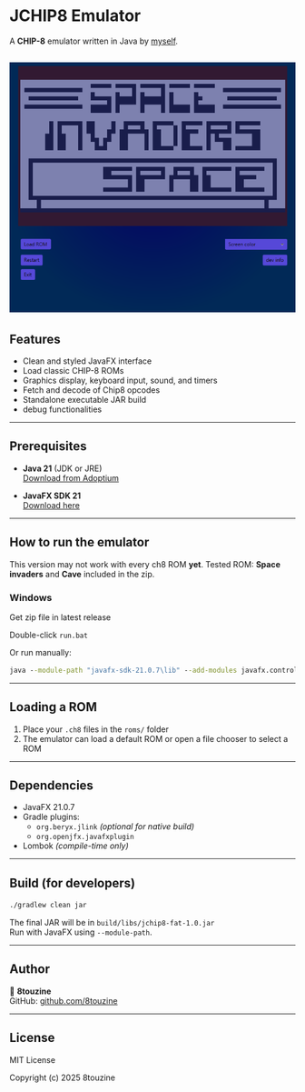 
# JCHIP8 Emulator

A **CHIP-8** emulator written in Java by [myself](https://github.com/8touzine).


![screenshot](JCHIP8.PNG)
---

##  Features

- Clean and styled JavaFX interface
- Load classic CHIP-8 ROMs
- Graphics display, keyboard input, sound, and timers
- Fetch and decode of Chip8 opcodes 
- Standalone executable JAR build
- debug functionalities

---

##  Prerequisites

- **Java 21** (JDK or JRE)  
   [Download from Adoptium](https://adoptium.net)

- **JavaFX SDK 21**  
   [Download here](https://gluonhq.com/products/javafx/)

---


##  How to run the emulator

This version may not work with every ch8 ROM **yet**. 
Tested ROM: **Space invaders** and **Cave** included in the zip.

###  Windows

Get zip file in latest release

Double-click `run.bat`  

Or run manually:

```bat
java --module-path "javafx-sdk-21.0.7\lib" --add-modules javafx.controls,javafx.fxml -jar jchip8-fat-[version].jar
```

---


##  Loading a ROM

1. Place your `.ch8` files in the `roms/` folder
2. The emulator can load a default ROM or open a file chooser to select a ROM

---

##  Dependencies

- JavaFX 21.0.7
- Gradle plugins:
  - `org.beryx.jlink` *(optional for native build)*
  - `org.openjfx.javafxplugin`
- Lombok *(compile-time only)*

---

##  Build (for developers)

```bash
./gradlew clean jar
```

The final JAR will be in `build/libs/jchip8-fat-1.0.jar`  
Run with JavaFX using `--module-path`.

---

## Author

👤 **8touzine**  
GitHub: [github.com/8touzine](https://github.com/8touzine)

---

## License

MIT License

Copyright (c) 2025 8touzine
